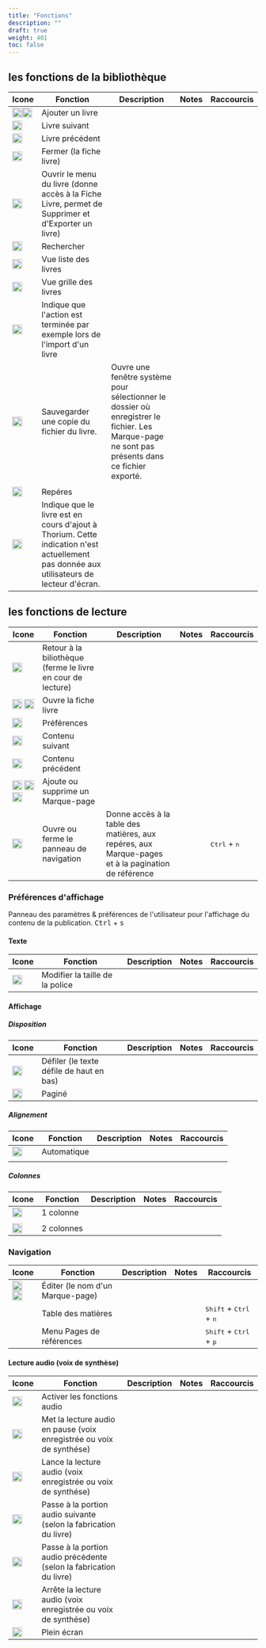 ```yaml
---
title: "Fonctions"
description: ""
draft: true
weight: 401
toc: false
---
```


## les fonctions de la bibliothèque
|Icone|Fonction|Description|Notes|Raccourcis|
|---|---|---|---|---|
|<img class="icons" src="/thorium-reader-doc/images/icons/baseline-add-24px.svg" alt="" width="20px"><img class="icons" src="/thorium-reader-doc/images/icons/plus.svg" alt="" width="20px">|<span class="function">Ajouter un livre</span>||||
|<img class="icons" src="/thorium-reader-doc/images/icons/baseline-arrow_forward_ios-24px.svg" alt="" width="20px">|<span class="function">Livre suivant</span>||||
|<img class="icons" src="/thorium-reader-doc/images/icons/baseline-arrow_left_ios-24px.svg" alt="" width="20px">|<span class="function">Livre précédent</span>||||
|<img class="icons" src="/thorium-reader-doc/images/icons/baseline-close-24px.svg" alt="" width="20px">|<span class="function">Fermer (la fiche livre)</span>||||<!--|<img class="icons" src="/thorium-reader-doc/images/icons/baseline-more_vert-24px.svg" alt="" width="20px">|<span class="function">Ouvrir le menu du livre (donne accès à la Fiche Livre, permet de Supprimer et d'Exporter un livre)</span>||||-->
|<img class="icons" src="/thorium-reader-doc/images/icons/menu.svg" alt="" width="20px">|<span class="function">Ouvrir le menu du livre  (donne accès à la Fiche Livre, permet de Supprimer et d'Exporter un livre)</span>|||||<!-- <img class="icons" src="/thorium-reader-doc/images/icons/baseline-search-24px.svg" alt="" width="20px"><img class="icons" src="/thorium-reader-doc/images/icons/baseline-search-24px-grey.svg" alt="" width="20px"> <figcaption class="icon"> -->
  <img class="icons" src="/thorium-reader-doc/images/icons/magnifying_glass.svg" alt="" width="20px">|<span class="function">Rechercher</span>||||
|<img class="icons" src="/thorium-reader-doc/images/icons/baseline-view_list-24px.svg" alt="" width="20px">|<span class="function">Vue liste des livres</span>||||
|<img class="icons" src="/thorium-reader-doc/images/icons/baseline-view_module-24px.svg" alt="" width="20px">|<span class="function">Vue grille des livres</span>||||
|<img class="icons" src="/thorium-reader-doc/images/icons/done.svg" alt="" width="20px">|<span class="function">Indique que l'action est terminée par exemple lors de l'import d'un livre</span>||||
|<img class="icons" src="/thorium-reader-doc/images/icons/download.svg" alt="" width="20px">|<span class="function">Sauvegarder une copie du fichier du livre. </span>|Ouvre une fenêtre système pour sélectionner le dossier où enregistrer le fichier. Les Marque-page ne sont pas présents dans ce fichier exporté.
|||
|<img class="icons" src="/thorium-reader-doc/images/icons/landmark.svg" alt="" width="20px">|<span class="function"> Repéres</span>||||
|<img class="icons" src="/thorium-reader-doc/images/icons/loader.svg" alt="" width="20px">|<span class="function">Indique que le livre est en cours d'ajout à Thorium. Cette indication n'est actuellement pas donnée aux utilisateurs de lecteur d'écran.||||


## les fonctions de lecture
|Icone|Fonction|Description|Notes|Raccourcis|
|---|---|---|---|---|
|<img class="icons" src="/thorium-reader-doc/images/icons/baseline-arrow_back-24px.svg" alt="" width="20px">|<span class="function">Retour à la biliothèque (ferme le livre en cour de lecture)</span>||||
|<img class="icons" src="/thorium-reader-doc/images/icons/info.svg" alt="" width="20px">  <img class="icons" src="/thorium-reader-doc/images/icons/outline-info-24px.svg" alt="" width="20px">|<span class="function">Ouvre la fiche livre</span>||||
|<img class="icons" src="/thorium-reader-doc/images/icons/outline-flip_to_front-24px.svg" alt="" width="20px">|<span class="function"> Préférences</span>||||
|<img class="icons" src="/thorium-reader-doc/images/icons/baseline-arrow_forward_ios-24px.svg" alt="" width="20px">|<span class="function">Contenu suivant</span>||||
|<img class="icons" src="/thorium-reader-doc/images/icons/baseline-arrow_left_ios-24px.svg" alt="" width="20px">|<span class="function">Contenu précédent</span>||||
|<img class="icons" src="/thorium-reader-doc/images/icons/outline-bookmark-24px.svg" alt="" width="20px">  <img class="icons" src="/thorium-reader-doc/images/icons/outline-bookmark-24px-grey.svg" alt="" width="20px">  <img class="icons" src="/thorium-reader-doc/images/icons/outline-bookmark_border-24px.svg" alt="" width="20px">|<span class="function">Ajoute ou supprime un Marque-page</span>||||
|<img class="icons" src="/thorium-reader-doc/images/icons/open_book.svg" alt="" width="20px">|<span class="function">Ouvre ou ferme le panneau de navigation</span>|Donne accès à la table des matières, aux repéres, aux Marque-pages et à la pagination de référence||<kbd>Ctrl</kbd>  +  <kbd>n</kbd>|

### Préférences d'affichage

Panneau des paramètres & préférences de l'utilisateur pour l'affichage du contenu de la publication. <kbd>Ctrl</kbd>  +  <kbd>s</kbd>

#### Texte
|Icone|Fonction|Description|Notes|Raccourcis|
|---|---|---|---|---|
|<img class="icons" src="/thorium-reader-doc/images/icons/font-size.svg" alt="" width="20px">|<span class="function">Modifier la taille de la police</span>||||

#### Affichage
##### Disposition
|Icone|Fonction|Description|Notes|Raccourcis|
|---|---|---|---|---|
|<img class="icons" src="/thorium-reader-doc/images/icons/auto.svg" alt="" width="20px">|<span class="function">Défiler (le texte défile de haut en bas)</span>||||
|<img class="icons" src="/thorium-reader-doc/images/icons/pagine.svg" alt="" width="20px">|<span class="function">Paginé</span>||||

##### Alignement
|Icone|Fonction|Description|Notes|Raccourcis|
|---|---|---|---|---|
|<img class="icons" src="/thorium-reader-doc/images/icons/paragraph-left.svg" alt="" width="20px">|<span class="function"> Automatique</span>| 
|||

##### Colonnes
|Icone|Fonction|Description|Notes|Raccourcis|
|---|---|---|---|---|
|<img class="icons" src="/thorium-reader-doc/images/icons/colonne.svg" alt="" width="20px">|<span class="function">1 colonne</span>| 
|||
|<img class="icons" src="/thorium-reader-doc/images/icons/colonne2.svg" alt="" width="20px">|<span class="function"> 2 colonnes</span>||||

### Navigation
|Icone|Fonction|Description|Notes|Raccourcis|
|---|---|---|---|---|
|<img class="icons" src="/thorium-reader-doc/images/icons/baseline-edit-24px.svg" alt="" width="20px">   <img class="icons" src="/thorium-reader-doc/images/icons/baseline-edit-24px-grey.svg" alt="" width="20px">|<span class="function">Éditer (le nom d'un Marque-page)</span>||||
||Table des matières|||<kbd>Shift</kbd>  +  <kbd>Ctrl</kbd>  +  <kbd>n</kbd>|
||Menu Pages de références|||<kbd>Shift</kbd>  +  <kbd>Ctrl</kbd>  +  <kbd>p</kbd> |

#### Lecture audio (voix de synthèse)
|Icone|Fonction|Description|Notes|Raccourcis|
|---|---|---|---|---|
|<img class="icons" src="/thorium-reader-doc/images/icons/baseline-volume_up-24px.svg" alt="" width="20px">|<span class="function">Activer les fonctions audio</span>||||
|<img class="icons" src="/thorium-reader-doc/images/icons/baseline-pause-24px.svg" alt="" width="20px">|<span class="function">Met la lecture audio en pause  (voix enregistrée ou voix de synthése)</span>||||
|<img class="icons" src="/thorium-reader-doc/images/icons/baseline-play_arrow-24px.svg" alt="" width="20px">|<span class="function"> Lance la lecture audio (voix enregistrée ou voix de synthése)</span>||||
|<img class="icons" src="/thorium-reader-doc/images/icons/baseline-skip_next-24px.svg" alt="" width="20px">|<span class="function">Passe à la portion audio suivante (selon la fabrication du livre)</span>||||
|<img class="icons" src="/thorium-reader-doc/images/icons/baseline-skip_previous-24px.svg" alt="" width="20px">|<span class="function">Passe à la portion audio précédente (selon la fabrication du livre)</span>||||
|<img class="icons" src="/thorium-reader-doc/images/icons/baseline-stop-24px.svg" alt="" width="20px">|<span class="function">Arrête la lecture audio (voix enregistrée ou voix de synthése)</span>||||
|<img class="icons" src="/thorium-reader-doc/images/icons/sharp-crop_free-24px.svg" alt="" width="20px">|<span class="function">Plein écran</span>||||
